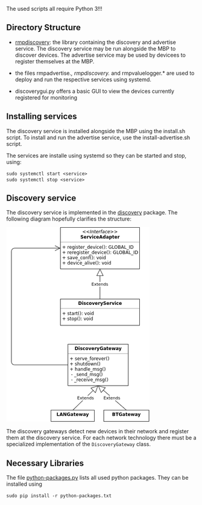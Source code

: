 The used scripts all require Python 3!!!

## Directory Structure
* [rmpdiscovery](rmpdiscovery): the library containing the discovery and advertise service. The discovery service may be run alongside the MBP to discover devices. The advertise service may be used by devicees to register themselves at the MBP.

* the files rmpadvertise.*, rmpdiscovery.* and rmpvaluelogger.* are used to deploy and run the respective services using systemd.
* discoverygui.py offers a basic GUI to view the devices currently registered for monitoring

## Installing services
The discovery service is installed alongside the MBP using the install.sh script.
To install and run the advertise service, use the install-advertise.sh script.

The services are installe using systemd so they can be started and stop, using:

    sudo systemctl start <service>
    sudo systemctl stop <service>

## Discovery service

The discovery service is implemented in the [discovery](rmpdiscovery/discovery) package.
The following diagram hopefully clarifies the structure: 

![discovery package](../package-discovery.png)

The discovery gateways detect new devices in their network and register them at the discovery service.
For each network technology there must be a specialized implementation of the `DiscoveryGateway` class. 

## Necessary Libraries

The file [python-packages.py](python-packages.txt) lists all used python packages.
They can be installed using
    
    sudo pip install -r python-packages.txt
    


